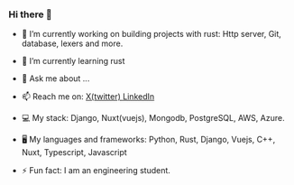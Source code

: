 ### Hi there 👋

- 🔭 I’m currently working on building projects with rust: Http server, Git, database, lexers and more.
- 🌱 I’m currently learning rust
- 💬 Ask me about ...
- 📫 Reach me on: <a href="x.com/marvellous_n_"> X(twitter) </a>  <a href="https://www.linkedin.com/in/marvellous-nwachukwu-64b26827a"> LinkedIn </a>
- 💻 My stack: Django, Nuxt(vuejs), Mongodb, PostgreSQL, AWS, Azure.
- 🖥️ My languages and frameworks: Python, Rust, Django, Vuejs, C++, Nuxt, Typescript, Javascript 

- ⚡ Fun fact: I am an engineering student.

